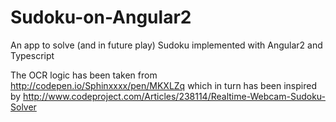 # Sudoku-on-Angular2
An app to solve (and in future play) Sudoku implemented with Angular2 and Typescript

The OCR logic has been taken from 
http://codepen.io/Sphinxxxx/pen/MKXLZq
which in turn has been inspired by
http://www.codeproject.com/Articles/238114/Realtime-Webcam-Sudoku-Solver



